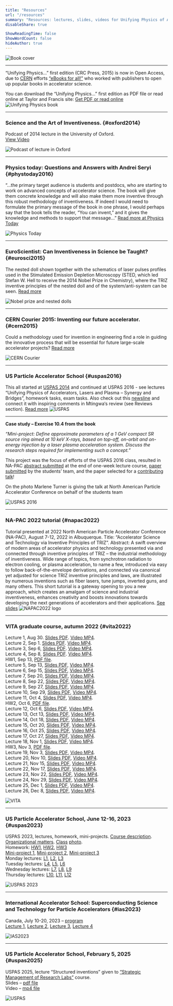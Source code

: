 ```yaml
---
title: "Resources"
url: "/resources"
summary: "Resources: lectures, slides, videos for Unifying Physics of Accelerators, Lasers and Plasma"
disableShare: true

ShowReadingTime: false
ShowWordCount: false
hideAuthor: true
---
```


![Book cover](images/uni-cover-web-1024x377.jpg)

---

“Unifying Physics…” first edition (CRC Press, 2015) is now in Open Access, due to [CERN](https://home.cern/) efforts [“eBooks for all!”](https://home.cern/news/announcement/cern/ebooks-all) who worked with publishers to open up popular books in accelerator science.

You can download the “Unifying Physics…” first edition as PDF file or read online at Taylor and Francis site:
[Get PDF or read online](https://doi.org/10.1201/b18696)
![Unifying Physics book](images/uni-center-half.jpg)

---

### Science and the Art of Inventiveness. {#oxford2014}

Podcast of 2014 lecture in the University of Oxford.   
[View Video](https://podcasts.ox.ac.uk/science-and-art-inventiveness)

![Podcast of lecture in Oxford](images/ox-podcast.png)

---

### Physics today: Questions and Answers with Andrei Seryi {#phystoday2016}

“…the primary target audience is students and postdocs, who are starting to work on advanced concepts of accelerator science. The book will give them concrete knowledge and will also make them more inventive through this robust methodology of inventiveness. If indeed I would need to formulate the primary message of the book in one phrase, I would perhaps say that the book tells the reader, “You can invent,” and it gives the knowledge and methods to support that message…”
[Read more at Physics Today](https://physicstoday.scitation.org/do/10.1063/pt.5.3038/full/)

![Physics Today](images/physics-today.png)


---

### EuroScientist: Can Inventiveness in Science be Taught? {#eurosci2015}

The nested doll shown together with the schematics of laser pulses profiles used in the Stimulated Emission Depletion Microscopy (STED, which led Stefan W. Hell to receive the 2014 Nobel Prize in Chemistry), where the TRIZ inventive principles of the nested doll and of the system/anti-system can be seen.
[Read more](https://www.euroscientist.com/can-inventiveness-in-science-be-taught/)

![Nobel prize and nested dolls](images/euroscience-dolls.png)

---

### CERN Courier 2015: Inventing our future accelerator. {#cern2015}

Could a methodology used for invention in engineering find a role in guiding the innovative process that will be essential for future large-scale accelerator projects?
[Read more](https://cds.cern.ch/record/2232507/files/vol55-issue8-p023-e.pdf)

![CERN Courier](images/cern-courier.png)


---

### US Particle Accelerator School {#uspas2016}

This all started at [USPAS 2014](https://www.adams-institute.ac.uk/new-training-course-connecting-science-industrial-art-inventiveness) and continued at USPAS 2016 - see lectures “Unifying Physics of Accelerators, Lasers and Plasma – Synergy and Bridges”, homework tasks, exam tasks. Also check out this [newsline](https://www.adams-institute.ac.uk/uspas-praising-jai-training-methods) and connect it with inspiring comments in Mtingwa‘s review (see Reviews section).
[Read more](https://uspas.fnal.gov/materials/16CSU/CSU-UnifyingPhysics.shtml)
![USPAS](images/USPAS.png)

---

**Case study – Exercise 10.4 from the book**

*“Mini-project: Define approximate parameters of a 1 GeV compact SR source ring aimed at 10 keV X-rays, based on top-off, on-orbit and on-energy injection by a laser plasma acceleration system. Discuss the research steps required for implementing such a concept.”*

This project was the focus of efforts of the USPAS 2016 class, resulted in NA-PAC [abstract submitted](https://uspas.fnal.gov/materials/16CSU/UnifyingPhysics/NA-PAC%202016%20Abstract2.pdf) at the end of one-week lecture course, [paper submitted](http://accelconf.web.cern.ch/napac2016/papers/tua3co03.pdf) by the students’ team, and the paper selected for a [contributing talk](https://accelconf.web.cern.ch/napac2016/talks/tua3co03_talk.pdf)!

On the photo Marlene Turner is giving the talk at North American Particle Accelerator Conference on behalf of the students team

![USPAS 2016](images/uspas-jai-1024x616.jpeg)

---

### NA-PAC 2022 tutorial {#napac2022}

Tutorial presented at 2022 North American Particle Accelerator Conference (NA-PAC), August 7-12, 2022 in Albuquerque. Title: “Accelerator Science and Technology via Inventive Principles of TRIZ”. Abstract: A swift overview of modern areas of accelerator physics and technology presented via and connected through inventive principles of TRIZ – the industrial methodology of inventiveness. Wide range of topics, from synchrotron radiation to electron cooling, or plasma acceleration, to name a few, introduced via easy to follow back-of-the-envelope derivations, and connected via canonical yet adjusted for science TRIZ inventive principles and laws, are illustrated by numerous inventions such as fiber lasers, tune jumps, inverted guns, and many others. This short tutorial is a gateway opening to you a new approach, which creates an amalgam of science and industrial inventiveness, enhances creativity and boosts innovations towards developing the next generations of accelerators and their applications.
[See slides](https://www.dropbox.com/s/ovf7i8ipo9q13wt/NAPAC22-Seryi-r2-lowres.pdf?dl=0)
![NAPAC2022 logo](images/napac2022logo-half.jpg)


---

### VITA graduate course, autumn 2022 {#vita2022}

Lecture 1, Aug 30. [Slides PDF](https://www.dropbox.com/s/zehxoiwdzg5jpn4/Unifying22-Seryi-L01.pdf?dl=0). [Video MP4](https://www.dropbox.com/s/2wf0tqcoa2i9pc5/Unifying22-Seryi-L01.mp4?dl=0).  
Lecture 2, Sep 1. [Slides PDF](https://www.dropbox.com/s/twm8i966pull775/Unifying22-Seryi-L02.pdf?dl=0). [Video MP4](https://www.dropbox.com/s/7rfp58aw1cs0cob/Unifying22-Seryi-L02.mp4?dl=0).  
Lecture 3, Sep 6, [Slides PDF](https://www.dropbox.com/s/jyfn7q872imo4rx/Unifying22-Seryi-L03.pdf?dl=0). [Video MP4](https://www.dropbox.com/s/ebqy98e8scd90vy/Unifying22-Seryi-L03w.mp4?dl=0).  
Lecture 4, Sep 8, [Slides PDF](https://www.dropbox.com/s/v3eexl5zt2fp8c3/Unifying22-Seryi-L04.pdf?dl=0). [Video MP4](https://www.dropbox.com/s/ztoxvdcsfta0bd4/Unifying22-Seryi-L04w.mp4?dl=0).  
HW1, Sep 13, [PDF file](https://www.dropbox.com/s/am5ercggdyhxz9c/Unifying22-Seryi-HW1.docx?dl=0).  
Lecture 5, Sep 13, [Slides PDF](https://www.dropbox.com/s/vh4o8gvmnk7s1rq/Unifying22-Seryi-L05.pdf?dl=0), [Video MP4](https://www.dropbox.com/s/hds2qpcyol4oml9/Unifying22-Seryi-L05w.mp4?dl=0).  
Lecture 6, Sep 15, [Slides PDF](https://www.dropbox.com/s/u27kg3fgyowou8j/Unifying22-Seryi-L06.pdf?dl=0), [Video MP4](https://www.dropbox.com/s/we52ayavjnrlzpi/Unifying22-Seryi-L06w.mp4?dl=0).  
Lecture 7, Sep 20, [Slides PDF](https://www.dropbox.com/s/frq08qulkce4wr4/Unifying22-Seryi-L07.pdf?dl=0), [Video MP4](https://www.dropbox.com/s/ixfwc562o7cvw1f/Unifying22-Seryi-L07w.mp4?dl=0).  
Lecture 8, Sep 22, [Slides PDF](https://www.dropbox.com/s/l6bxnwglz5dm4ih/Unifying22-Seryi-L08.pdf?dl=0), [Video MP4](https://www.dropbox.com/s/pe266w7tn3hd7jt/Unifying22-Seryi-L08w.mp4?dl=0).  
Lecture 9, Sep 27, [Slides PDF](https://www.dropbox.com/s/b7hx5tecctp48er/Unifying22-Seryi-L09.pdf?dl=0), [Video MP4](https://www.dropbox.com/s/gotkwtdx2inuhqe/Unifying22-Seryi-L09w.mp4?dl=0).  
Lecture 10, Sep 29, [Slides PDF](https://www.dropbox.com/s/21esgi5jpr9y83n/Unifying22-Seryi-L10.pdf?dl=0), [Video MP4](https://www.dropbox.com/s/qcsdy6fvao9w3ab/Unifying22-Seryi-L10.mp4?dl=0).  
Lecture 11, Oct 4, [Slides PDF](https://www.dropbox.com/s/vmoo24rc37thl9z/Unifying22-Seryi-L11.pdf?dl=0), [Video MP4](https://www.dropbox.com/s/74bh8k1x4deocs2/Unifying22-Seryi-L11w.mp4?dl=0).  
HW2, Oct 6, [PDF file](https://www.dropbox.com/s/o807nvawiyuloct/Unifying22-Seryi-HW2.pdf?dl=0).  
Lecture 12, Oct 6, [Slides PDF](https://www.dropbox.com/s/cm8yulyk1v8ae7g/Unifying22-Seryi-L12.pdf?dl=0), [Video MP4](https://www.dropbox.com/s/pk7ttk1oywd8xux/Unifying22-Seryi-L12w.mp4?dl=0).  
Lecture 13, Oct 13, [Slides PDF](https://www.dropbox.com/s/2vommv7fmdlf6kw/Unifying22-Seryi-L13.pdf?dl=0), [Video MP4](https://www.dropbox.com/s/s1c4yfhc4z4r90i/Unifying22-Seryi-L13w.mp4?dl=0).  
Lecture 14, Oct 18, [Slides PDF](https://www.dropbox.com/s/tbdzqstchtvw0wc/Unifying22-Seryi-L14.pdf?dl=0), [Video MP4](https://www.dropbox.com/s/a41w8bv2g4t91pa/Unifying22-Seryi-L14w.mp4?dl=0).  
Lecture 15, Oct 20, [Slides PDF](https://www.dropbox.com/s/c4n3hvfcdncmyon/Unifying22-Seryi-L15.pdf?dl=0), [Video MP4](https://www.dropbox.com/s/i45pf9vwbbkv64n/Unifying22-Seryi-L15w.mp4?dl=0).  
Lecture 16, Oct 25, [Slides PDF](https://www.dropbox.com/s/ovtpx7zxt5cj2nv/Unifying22-Seryi-L16.pdf?dl=0), [Video MP4](https://www.dropbox.com/s/0j3mmufb2l2jh5r/Unifying22-Seryi-L16w.mp4?dl=0).  
Lecture 17, Oct 27, [Slides PDF](https://www.dropbox.com/s/h9muy45uey48jmv/Unifying22-Seryi-L17.pdf?dl=0), [Video MP4](https://www.dropbox.com/s/8wt90470aat5mmc/Unifying22-Seryi-L17w.mp4?dl=0).  
Lecture 18, Nov 1, [Slides PDF](https://www.dropbox.com/s/42kqem7kdl0t6li/Unifying22-Seryi-L18.pdf?dl=0), [Video MP4](https://www.dropbox.com/s/wnpjgvst1v6ty5j/Unifying22-Seryi-L18w.mp4?dl=0).  
HW3, Nov 3, [PDF file](https://www.dropbox.com/s/heewgdphqthkdoi/Unifying22-Seryi-HW3.pdf?dl=0).  
Lecture 19, Nov 3, [Slides PDF](https://www.dropbox.com/s/6rke2pevlnhpacb/Unifying22-Seryi-L19.pdf?dl=0), [Video MP4](https://www.dropbox.com/s/mitmqywlrzdavtw/Unifying22-Seryi-L19w.mp4?dl=0).  
Lecture 20, Nov 10, [Slides PDF](https://www.dropbox.com/s/356witlkim152d4/Unifying22-Seryi-L20.pdf?dl=0), [Video MP4](https://www.dropbox.com/s/r5zo3apiy2yibce/Unifying22-Seryi-L20w.mp4?dl=0).  
Lecture 21, Nov 15, [Slides PDF](https://www.dropbox.com/s/rqdy5uxb1g6rhal/Unifying22-Seryi-L21.pdf?dl=0), [Video MP4](https://www.dropbox.com/s/idoazvx1r36t82n/Unifying22-Seryi-L21.mp4?dl=0).  
Lecture 22, Nov 17, [Slides PDF](https://www.dropbox.com/s/l83pcfq5mhivb4z/Unifying22-Seryi-L22.pdf?dl=0), [Video MP4](https://www.dropbox.com/s/3mehdyxwsw7qp99/Unifying22-Seryi-L22.mp4?dl=0).  
Lecture 23, Nov 22, [Slides PDF](https://www.dropbox.com/s/i9vjvcy0bqbu818/Unifying22-Seryi-L23.pdf?dl=0), [Video MP4](https://www.dropbox.com/s/iwwyd7e8eabs4ar/Unifying22-Seryi-L23.mp4?dl=0).  
Lecture 24, Nov 29, [Slides PDF](https://www.dropbox.com/s/3klon0oww7212lz/Unifying22-Seryi-L24.pdf?dl=0), [Video MP4](https://www.dropbox.com/s/2xt2t27el5xz5yi/Unifying22-Seryi-L24.mp4?dl=0).  
Lecture 25, Dec 1, [Slides PDF](https://www.dropbox.com/s/q6tx73srk6lk5xl/Unifying22-Seryi-L25.pdf?dl=0), [Video MP4](https://www.dropbox.com/s/t42f2bsdte1pf5r/Unifying22-Seryi-L25.mp4?dl=0).  
Lecture 26, Dec 8, [Slides PDF](https://www.dropbox.com/s/21bqflm0bvdu8fv/Unifying22-Seryi-L26.pdf?dl=0), [Video MP4](https://www.dropbox.com/s/2j17muyzveyy18j/Unifying22-Seryi-L26w.mp4?dl=0).  

![VITA](images/VITA.png)


---

### US Particle Accelerator School, June 12-16, 2023 {#uspas2023}

USPAS 2023, lectures, homework, mini-projects.
[Course description](https://uspas.fnal.gov/programs/2023/melville/courses/unifying-physics.shtml). [Organizational matters](https://www.dropbox.com/s/knug0tfc002iffy/Unifying23-Seryi-L00%20%28Organization%29-r1.pdf?dl=0). [Class](https://uspas.smugmug.com/2023-MSU-Melville/Class-Photos/i-H4vNWXN) [photo](https://uspas.smugmug.com/2023-MSU-Melville/Class-Photos/i-H4vNWXN/A).  
Homework: [HW1](https://www.dropbox.com/s/fgnuzdhjz9urvan/HW1-r2.pdf?dl=0), [HW2](https://www.dropbox.com/s/rtp68t5b1n4vkdd/HW2-r2.pdf?dl=0), [HW3](https://www.dropbox.com/s/mpqjygwkng7o412/HW3-r3.pdf?dl=0)  
[Mini-project 1](https://www.dropbox.com/s/tg5i7l8u4eq9c3m/Project-1-inventions.pdf?dl=0), [Mini-project 2](https://www.dropbox.com/s/yz2yfazsl9mi93g/Project-2-betatron-src.pdf?dl=0), [Mini-project 3](https://www.dropbox.com/s/1jan7ox48t7awbr/Project-3-FFA-ERL-LP-FEL.pdf?dl=0)  
Monday lectures: [L1](https://www.dropbox.com/s/gmmi1wgsr2pyg92/Unifying23-Seryi-L01%20%28Intro%2BInventiveness%29-r3.pdf?dl=0), [L2](https://www.dropbox.com/s/d0wpctn15wphceb/Unifying23-Seryi-L02%20%28Transverse%20Dynamics%29-r3.pdf?dl=0), [L3](https://www.dropbox.com/s/g42adf8eiflkf4d/Unifying23-Seryi-L03%20%28Synchrotron%20radiation%29-r2.pdf?dl=0)  
Tuesday lectures: [L4](https://www.dropbox.com/s/mdpjrg6bdtybyfd/Unifying23-Seryi-L04%20%28Synergies%20between%20accelerators%2C%20lasers%20and%20plasma%29-r3.pdf?dl=0), [L5](https://www.dropbox.com/s/em9fn0zj3xys176/Unifying23-Seryi-L05%20%28Conventional%20acceleration%2C%20energy%20recovery%29-r4.pdf?dl=0), [L6](https://www.dropbox.com/s/w8v2x6y26lq8mdx/Unifying23-Seryi-L06%20%28Plasma%20acceleration%2C%20energy%20recovery%29-r2.pdf?dl=0)  
Wednesday lectures: [L7](https://www.dropbox.com/s/oudhyj7tqywybwd/Unifying23-Seryi-L07%20%28Light%20sources%29-r3.pdf?dl=0), [L8](https://www.dropbox.com/s/w94mc5xvla9hth3/Unifying23-Seryi-L08%20%28Free%20Electron%20Lasers%29-r3.pdf?dl=0), [L9](https://www.dropbox.com/s/xs1xvjtimy39sp5/Unifying23-Seryi-L09%20%28Proton%20plasma%20acceleration%29-r2.pdf?dl=0)  
Thursday lectures: [L10](https://www.dropbox.com/s/vg2yvyg9cs1td8x/Unifying23-Seryi-L10%20%28Advanced%20beam%20manipulation%20I%20%28short%20and%20small%29%20%29-r4.pdf?dl=0), [L11](https://www.dropbox.com/s/l1bz2pqftnnrk9m/Unifying23-Seryi-L11%20%28Advanced%20beam%20manipulation%20I%20%28stability%20and%20cooling%29%20%29-r2.pdf?dl=0), [L12](https://www.dropbox.com/s/wy3111iycau237r/Unifying23-Seryi-L12%20%28Particle%20Physics%20Applications%20of%20Plasma%20Based%20Accelerators%29.pdf?dl=0)   

![USPAS 2023](images/USPAS.png)


---

### International Accelerator School: Superconducting Science and Technology for Particle Accelerators {#ias2023}

Canada, July 10-20, 2023 – [program](https://indico.lightsource.ca/event/6/)  
[Lecture 1](https://www.dropbox.com/scl/fi/6v1uu6r3z0t5ntmn4vue7/IAS-Unifying23-Seryi-L01.pdf?rlkey=am4vj8x2nk5chg2856dutwtr0&dl=0), 
[Lecture 2](https://www.dropbox.com/scl/fi/r41d4qxzcrq4vdjmxbhse/IAS-Unifying23-Seryi-L02.pdf?rlkey=jcrde4c9p6k55d0qxcg0ha5z1&dl=0), 
[Lecture 3](https://www.dropbox.com/scl/fi/kyyg15s8p83nvyhhz60kc/IAS-Unifying23-Seryi-L03.pdf?rlkey=2r3ai7qtu486do2nmaug77zaf&dl=0), 
[Lecture 4](https://www.dropbox.com/scl/fi/8ln183ratgxs4lu625345/IAS-Unifying23-Seryi-EIC.pdf?rlkey=x5g32gpwam7escdhemot2jank&dl=0)

![IAS2023](images/IAS2023-logo.png)


---

### US Particle Accelerator School, February 5, 2025 {#uspas2025}

USPAS 2025, lecture “Structured inventions”
given to [“Strategic Management of Research Labs”](https://uspas.fnal.gov/programs/2025/knoxville/courses/strategic-management.shtml) course.  
Slides – [pdf file](https://www.dropbox.com/scl/fi/3vgjzev1mrehb50660qug/USPAS-Unifying2025-Seryi-r4.pdf?rlkey=y79s14i8gll2n5vrbcynqiryy&dl=0)  
Video – [mp4 file](https://www.dropbox.com/scl/fi/lxv3s5r0be6ao6hx38e2a/USPAS-Unifying2025-Seryi-r4.mp4?rlkey=3oei65a1a2jndvnc1ix39qvom&dl=0)  

![USPAS](images/USPAS.png)
